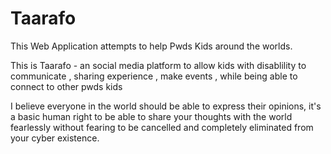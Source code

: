 # Taarafo
 
This Web Application attempts to help Pwds Kids around the worlds.

This is Taarafo - an social media platform to allow kids with disablility to communicate ,
sharing experience , make events , while being able to connect to other pwds kids 

I believe everyone in the world should be able to express their opinions, it's a basic human right to be able to share your thoughts with the world fearlessly without fearing to be cancelled and completely eliminated from your cyber existence.


